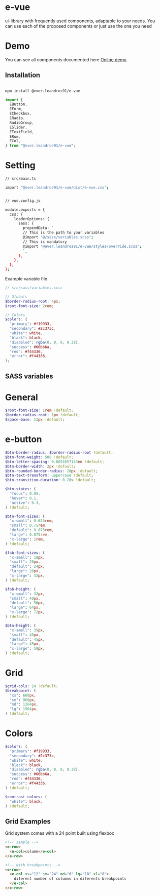 # e-vue

ui-library with frequently used components, adaptable to your needs. You can use each of the proposed components or just use the one you need

# Demo

You can see all components documented here [Online demo](https://61ae7d6549f6bb003ab4b803-kvbfebidpl.chromatic.com/?path=/story/components-button-usage--usage).

## Installation

```bash

npm install @ever.leandros91/e-vue

```

```js
import {
  EButton,
  EForm,
  ECheckbox,
  ERadio,
  RadioGroup,
  ESlider,
  ETextField,
  ERow,
  ECol,
} from "@ever.leandros91/e-vue";
```

# Setting

```bash
// src/main.ts

import "@ever.leandros91/e-vue/dist/e-vue.css";

```

```bash

// vue.config.js

module.exports = {
  css: {
    loaderOptions: {
      sass: {
        prependData: `
        // This is the path to your variables
        @import "@/sass/variables.scss";
        // This is mandatory
        @import "@ever.leandros91/e-vue/styles/override.scss";
        `,
      },
    },
  },
};

```

Example variable file

```scss
// src/sass/variables.scss

// Globals
$border-radius-root: 4px;
$root-font-size: 2rem;

// Colors
$colors: (
  "primary": #f19933,
  "secondary": #2c373c,
  "white": white,
  "black": black,
  "disabled": rgba(0, 0, 0, 0.38),
  "success": #66bb6a,
  "red": #f44336,
  "error": #f44336,
);
```

## SASS variables

# General

```scss
$root-font-size: 1rem !default;
$border-radius-root: 1px !default;
$space-base: 12px !default;
```

# e-button

```scss
$btn-border-radius: $border-radius-root !default;
$btn-font-weight: 500 !default;
$btn-letter-spacing: 0.0892857143em !default;
$btn-border-width: 2px !default;
$btn-rounded-border-radius: 28px !default;
$btn-text-transform: uppercase !default;
$btn-transition-duration: 0.28s !default;

$btn-states: (
  "focus": 0.05,
  "hover": 0.1,
  "active": 0.3,
) !default;

$btn-font-sizes: (
  "x-small": 0.625rem,
  "small": 0.75rem,
  "default": 0.875rem,
  "large": 0.875rem,
  "x-large": 1rem,
) !default;

$fab-font-sizes: (
  "x-small": 18px,
  "small": 20px,
  "default": 24px,
  "large": 28px,
  "x-large": 32px,
) !default;

$fab-height: (
  "x-small": 32px,
  "small": 40px,
  "default": 56px,
  "large": 64px,
  "x-large": 72px,
) !default;

$btn-height: (
  "x-small": 35px,
  "small": 40px,
  "default": 45px,
  "large": 45px,
  "x-large": 50px,
) !default;
```

# Grid

```scss
$grid-cols: 24 !default;
$breakpoint: (
  "xs": 600px,
  "sm": 960px,
  "md": 1264px,
  "lg": 1904px,
) !default;
```

# Colors

```scss
$colors: (
  "primary": #f19933,
  "secondary": #2c373c,
  "white": white,
  "black": black,
  "disabled": rgba(0, 0, 0, 0.38),
  "success": #66bb6a,
  "red": #f44336,
  "error": #f44336,
) !default;

$contrast-colors: (
  "white": black,
) !default;
```

## Grid Examples

Grid system comes with a 24 point built using flexbox

```html
<!-- simple -->
<e-row>
  <e-col>column</e-col>
</e-row>

<!-- with breakpoints -->
<e-row>
  <e-col xs="12" sm="24" md="6" lg="18" xl="8">
    diferent number of columns in diferents breakpoints
  </e-col>
</e-row>
```
